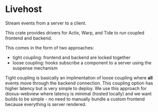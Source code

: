 # Livehost

Stream events from a server to a client.

This crate provides drivers for Actix, Warp, and Tide to run coupled frontend and backend. 

This comes in the form of two approaches:

- tight coupling: frontend and backend are locked together
- loose coupling: hooks subscribe a component to a server using the suspense mechanism

Tight coupling is basically an implmentation of loose coupling where **all** events move through the backend connection. This coupling option has higher latency but is very simple to deploy. We use this approach for dioxus-webview where latency is minimal (hosted locally) and we want builds to be simple - no need to manually bundle a custom frontend because everything is server rendered.


